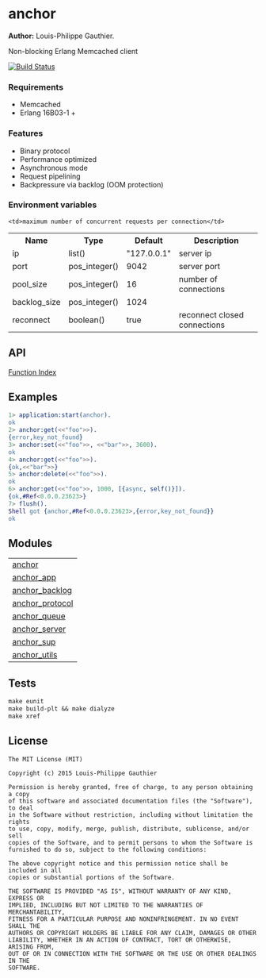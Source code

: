 # anchor

__Author:__ Louis-Philippe Gauthier.

Non-blocking Erlang Memcached client

[![Build Status](https://travis-ci.org/lpgauth/anchor.svg?branch=master)](https://travis-ci.org/lpgauth/anchor)

### Requirements

* Memcached
* Erlang 16B03-1 +

### Features

* Binary protocol
* Performance optimized
* Asynchronous mode
* Request pipelining
* Backpressure via backlog (OOM protection)

### Environment variables

<table width="100%">
  <theader>
    <th>Name</th>
    <th>Type</th>
    <th>Default</th>
    <th>Description</th>
  </theader>
  <tr>
    <td>ip</td>
    <td>list()</td>
    <td>"127.0.0.1"</td>
    <td>server ip</td>
  </tr>
  <tr>
    <td>port</td>
    <td>pos_integer()</td>
    <td>9042</td>
    <td>server port</td>
  </tr>
  <tr>
    <td>pool_size</td>
    <td>pos_integer()</td>
    <td>16</td>
    <td>number of connections</td>
  </tr>
  <tr>
    <td>backlog_size</td>
    <td>pos_integer()</td>
    <td>1024</td>

    <td>maximum number of concurrent requests per connection</td>
  </tr>
  <tr>
    <td>reconnect</td>
    <td>boolean()</td>
    <td>true</td>
    <td>reconnect closed connections</td>
  </tr>
</table>

## API
<a href="http://github.com/lpgauth/anchor/blob/master/doc/anchor.md#index" class="module">Function Index</a>

## Examples

```erlang
1> application:start(anchor).
ok
2> anchor:get(<<"foo">>).
{error,key_not_found}
3> anchor:set(<<"foo">>, <<"bar">>, 3600).
ok
4> anchor:get(<<"foo">>).
{ok,<<"bar">>}
5> anchor:delete(<<"foo">>).
ok
6> anchor:get(<<"foo">>, 1000, [{async, self()}]).
{ok,#Ref<0.0.0.23623>}
7> flush().
Shell got {anchor,#Ref<0.0.0.23623>,{error,key_not_found}}
ok
```

## Modules

<table width="100%" border="0" summary="list of modules">
  <tr>
    <td><a href="http://github.com/lpgauth/anchor/blob/master/doc/anchor.md" class="module">anchor</a></td>
  </tr>
  <tr>
    <td><a href="http://github.com/lpgauth/anchor/blob/master/doc/anchor_app.md" class="module">anchor_app</a></td>
  </tr>
  <tr>
    <td><a href="http://github.com/lpgauth/anchor/blob/master/doc/anchor_backlog.md" class="module">anchor_backlog</a></td>
  </tr>
  <tr>
    <td><a href="http://github.com/lpgauth/anchor/blob/master/doc/anchor_protocol.md" class="module">anchor_protocol</a></td>
  </tr>
  <tr>
    <td><a href="http://github.com/lpgauth/anchor/blob/master/doc/anchor_queue.md" class="module">anchor_queue</a></td>
  </tr>
  <tr>
    <td><a href="http://github.com/lpgauth/anchor/blob/master/doc/anchor_server.md" class="module">anchor_server</a></td>
  </tr>
  <tr>
    <td><a href="http://github.com/lpgauth/anchor/blob/master/doc/anchor_sup.md" class="module">anchor_sup</a></td>
  </tr>
  <tr><td>
    <a href="http://github.com/lpgauth/anchor/blob/master/doc/anchor_utils.md" class="module">anchor_utils</a></td>
  </tr>
</table>

## Tests

```makefile
make eunit
make build-plt && make dialyze
make xref
```

## License

```license
The MIT License (MIT)

Copyright (c) 2015 Louis-Philippe Gauthier

Permission is hereby granted, free of charge, to any person obtaining a copy
of this software and associated documentation files (the "Software"), to deal
in the Software without restriction, including without limitation the rights
to use, copy, modify, merge, publish, distribute, sublicense, and/or sell
copies of the Software, and to permit persons to whom the Software is
furnished to do so, subject to the following conditions:

The above copyright notice and this permission notice shall be included in all
copies or substantial portions of the Software.

THE SOFTWARE IS PROVIDED "AS IS", WITHOUT WARRANTY OF ANY KIND, EXPRESS OR
IMPLIED, INCLUDING BUT NOT LIMITED TO THE WARRANTIES OF MERCHANTABILITY,
FITNESS FOR A PARTICULAR PURPOSE AND NONINFRINGEMENT. IN NO EVENT SHALL THE
AUTHORS OR COPYRIGHT HOLDERS BE LIABLE FOR ANY CLAIM, DAMAGES OR OTHER
LIABILITY, WHETHER IN AN ACTION OF CONTRACT, TORT OR OTHERWISE, ARISING FROM,
OUT OF OR IN CONNECTION WITH THE SOFTWARE OR THE USE OR OTHER DEALINGS IN THE
SOFTWARE.
```
